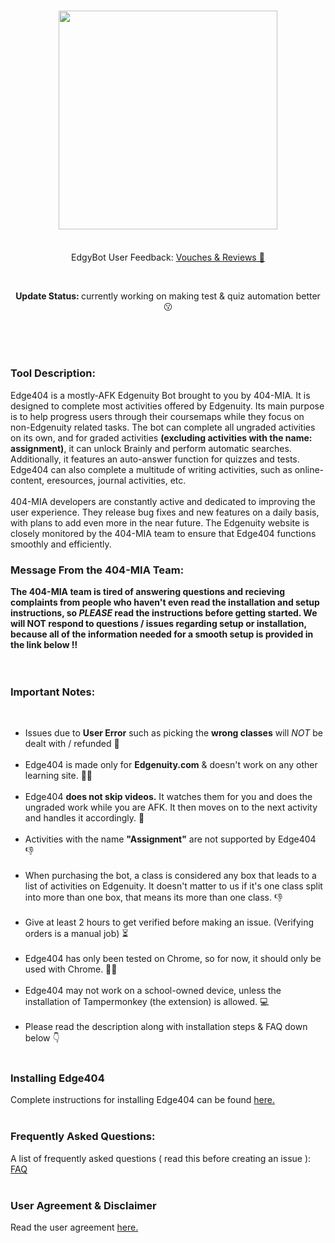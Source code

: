 <br><br>
<h3 align="center">
  <img style="width:350px;margin:0 auto;" src="https://raw.githubusercontent.com/404-mia/EdgyBot_Edgenuity_Bot/main/edge404.png"><br><br>
</h3>
<p align="center">EdgyBot User Feedback: <a href="https://www.instagram.com/stories/highlights/18173927047266546/"> Vouches & Reviews 🤩</a></p>
<br>
<p align="center"><b>Update Status: </b>currently working on making test & quiz automation better 😗</p>
<br><br><br>
<h3>Tool Description:</h3>
<p>Edge404 is a mostly-AFK Edgenuity Bot brought to you by 404-MIA. It is designed to complete most activities offered by Edgenuity. Its main purpose is to help progress users through their coursemaps while they focus on non-Edgenuity related tasks. The bot can complete all ungraded activities on its own, and for graded activities <b>(excluding activities with the name: assignment)</b>, it can unlock Brainly and perform automatic searches. Additionally, it features an auto-answer function for quizzes and tests. Edge404 can also complete a multitude of writing activities, such as online-content, eresources, journal activities, etc.<br><br>404-MIA developers are constantly active and dedicated to improving the user experience. They release bug fixes and new features on a daily basis, with plans to add even more in the near future. The Edgenuity website is closely monitored by the 404-MIA team to ensure that Edge404 functions smoothly and efficiently.</p>
<h3>Message From the 404-MIA Team:</h3>
<b>The 404-MIA team is tired of answering questions and recieving complaints from people who haven't even read the installation and setup instructions, so <i>PLEASE</i> read the instructions before getting started. We will NOT respond to questions / issues regarding setup or installation, because all of the information needed for a smooth setup is provided in the link below ‼</b>
<br><br><br>
<h3>Important Notes:</h3><br>
<ul>
<li>Issues due to <b>User Error</b> such as picking the <b>wrong classes</b> will <i>NOT</i> be dealt with / refunded 🔴</li><br>
<li>Edge404 is made only for <b>Edgenuity.com</b> & doesn't work on any other learning site. 🙅‍♂️</li><br>
<li>Edge404 <b>does not skip videos.</b> It watches them for you and does the ungraded work while you are AFK. It then moves on to the next activity and handles it accordingly. 🎥</li><br>
<li>Activities with the name <b>"Assignment"</b> are not supported by Edge404 👎</li><br>
<li>When purchasing the bot, a class is considered any box that leads to a list of activities on Edgenuity. It doesn't matter to us if it's one class split into more than one box, that means its more than one class. 👎</li><br>
<li>Give at least 2 hours to get verified before making an issue. (Verifying orders is a manual job) ⏳</li><br>
<li>Edge404 has only been tested on Chrome, so for now, it should only be used with Chrome. 🤷‍♂️</li><br>
<li>Edge404 may not work on a school-owned device, unless the installation of Tampermonkey (the extension) is allowed. 💻</li><br>
<li>Please read the description along with installation steps & FAQ down below 👇</li><br>
</ul>
<h3>Installing Edge404</h3>
Complete instructions for installing Edge404 can be found <a href="https://github.com/GSRHackZ/EdgyBot_Edgenuity_Bot/wiki/How-to-install-EdgyBot">here.</a>
<br><br>
<h3>Frequently Asked Questions:</h3>
A list of frequently asked questions ( read this before creating an issue ): <a href="https://github.com/GSRHackZ/EdgyBot_Edgenuity_Bot/wiki/FAQ-(or-Q&A)">FAQ</a>
<br><br>
<h3>User Agreement & Disclaimer</h3>
Read the user agreement <a href="https://github.com/GSRHackZ/EdgyBot_Edgenuity_Bot/blob/main/useragreement.md" target="_self">here.</a>
<br><br>
